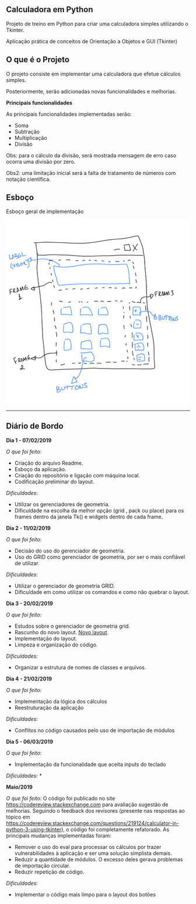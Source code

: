 **Calculadora em Python**
---

Projeto de treino em Python para criar uma calculadora simples utilizando o Tkinter.

Aplicação prática de conceitos de Orientação a Objetos e GUI (Tkinter)


**O que é o Projeto**
---

O projeto consiste em implementar uma calculadora que efetue cálculos simples.

Posteriormente, serão adicionadas novas funcionalidades e melhorias.


**Principais funcionalidades**

As principais funcionalidades implementadas serão:
*  Soma
*  Subtração
*  Multiplicação
*  Divisão

Obs: para o cálculo da divisão, será mostrada mensagem de erro caso ocorra uma divisão por zero.

Obs2: uma limitação inicial será a falta de tratamento de números com notação científica.


**Esboço**
---

Esboço geral de implementação


![Esboço](Esboco.png)



---

**Diário de Bordo**
---

**Dia 1 - 07/02/2019**

*O que foi feito:*
*  Criação do arquivo Readme.
*  Esboço da aplicação.
*  Criação do repositório e ligação com máquina local.
*  Codificação preliminar do layout.

*Dificuldades*:
*  Utilizar os gerenciadores de geometria.
*  Dificuldade na escolha da melhor opção (grid , pack ou place) para os frames dentro da janela Tk() e widgets dentro de cada frame.


**Dia 2 - 11/02/2019**

*O que foi feito:*
*   Decisão do uso do gerenciador de geometria.
*   Uso do GRID como gerenciador de geometria, por ser o mais confiável de utilizar.

*Dificuldades*:
*  Utilizar o gerenciador de geometria GRID.
*  Dificuldade em como utilizar os comandos e como não quebrar o layout.


**Dia 3 - 20/02/2019**

*O que foi feito:*
*  Estudos sobre o gerenciador de geometria grid.
*  Rascunho do novo layout.
[Novo layout](novo_layout.png).
*  Implementação do layout.
*  Limpeza e organização do código.

*Dificuldades:*
*  Organizar a estrutura de nomes de classes e arquivos.


**Dia 4 - 21/02/2019**

*O que foi feito:*
* Implementação da lógica dos cálculos
* Reestruturação da aplicação

*Dificuldades:*
* Conflitos no código causados pelo uso de importação de módulos


**Dia 5 - 06/03/2019**

*O que foi feito:*
* Implementação da funcionalidade que aceita inputs do teclado

*Dificuldades:*
* 

**Maio/2019**

*O que foi feito:*
O código foi publicado no site https://codereview.stackexchange.com para avaliação sugestão de melhorias. Seguindo o feedback dos revisores (presente nas respostas ao tópico em https://codereview.stackexchange.com/questions/219124/calculator-in-python-3-using-tkinter), o código foi completamente refatorado. As principais mudanças implementadas foram:
* Remover o uso do eval para processar os cálculos por trazer vulnerabilidades à aplicação e ser uma solução simplista demais.
* Reduzir a quantidade de módulos. O excesso deles gerava problemas de importação circular.
* Reduzir repetição de código.

*Dificuldades:*
* Implementar o código mais limpo para o layout dos botões

